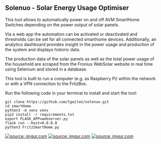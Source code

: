 ## Solenuo - Solar Energy Usage Optimiser
This tool allows to automatically power on and off AVM SmartHome Switches depending on the power output of solar panels.

Via a web app the automation can be activated or deactivated and thresholds can be set for all connected smarthome devices.
Additionally, an analytics dashboard provides insight in the power usage and production of the system and displays historic data.

The production data of the solar panels as well as the total power usage of the household are scraped from the Fronius WebSolar website in real time using Selenium and stored in a database.

This tool is built to run a computer (e.g. as Raspberry Pi) within the network or with a VPN connection to the FritzBox.

Run the following code in your terminal to install and start the tool:

```
git clone https://github.com/tgeilen/solenuo.git
cd smartHome 
python3 -m venv venv 
pip3 install -r requirements.txt 
export FLASK_APP=webserver.py 
flask run --host=0.0.0.0
python3 FritzSmartHome.py
```

<a href="https://imgur.com/Kj7ISSG"><img src="https://i.imgur.com/Kj7ISSG.png" title="source: imgur.com" /></a>
<a href="https://imgur.com/Ij5dLTN"><img src="https://i.imgur.com/Ij5dLTN.png" title="source: imgur.com" /></a>
<a href="https://imgur.com/t5yJuyD"><img src="https://i.imgur.com/t5yJuyD.png" title="source: imgur.com" /></a>
